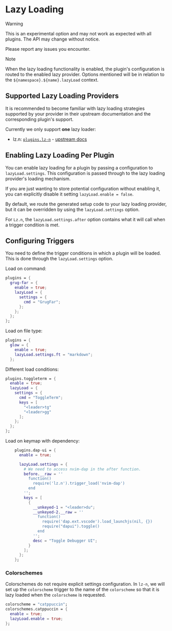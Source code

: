 # Lazy Loading

> [!WARNING]
> This is an experimental option and may not work as expected with all plugins.
> The API may change without notice.
>
> Please report any issues you encounter.

> [!NOTE]
> When the lazy loading functionality is enabled, the plugin's configuration is
> routed to the enabled lazy provider. Options mentioned will be in relation to
> the `${namespace}.${name}.lazyLoad` context.

## Supported Lazy Loading Providers

It is recommended to become familiar with lazy loading strategies supported by
your provider in their upstream documentation and the corresponding plugin's
support.

Currently we only support **one** lazy loader:

- lz.n: [`plugins.lz-n`](../plugins/lz-n/index.md) -
  [upstream docs](https://github.com/nvim-neorocks/lz.n?tab=readme-ov-file#plugin-spec)

## Enabling Lazy Loading Per Plugin

You can enable lazy loading for a plugin by passing a configuration to
`lazyLoad.settings`. This configuration is passed through to the lazy loading
provider's loading mechanism.

If you are just wanting to store potential configuration without enabling it,
you can explicitly disable it setting `lazyLoad.enable = false`.

By default, we route the generated setup code to your lazy loading provider, but
it can be overridden by using the `lazyLoad.settings` option.

For `Lz.n`, the `lazyLoad.settings.after` option contains what it will call when
a trigger condition is met.

## Configuring Triggers

You need to define the trigger conditions in which a plugin will be loaded. This
is done through the `lazyLoad.settings` option.

Load on command:

```nix
plugins = {
  grug-far = {
    enable = true;
    lazyLoad = {
      settings = {
        cmd = "GrugFar";
      };
    };
  };
};
```

Load on file type:

```nix
plugins = {
  glow = {
    enable = true;
    lazyLoad.settings.ft = "markdown";
  };
```

Different load conditions:

```nix
plugins.toggleterm = {
  enable = true;
  lazyLoad = {
    settings = {
      cmd = "ToggleTerm";
      keys = [
        "<leader>tg"
        "<leader>gg"
      ];
    };
  };
};
```

Load on keymap with dependency:

```nix
    plugins.dap-ui = {
      enable = true;

      lazyLoad.settings = {
        # We need to access nvim-dap in the after function.
        before.__raw = ''
          function()
            require('lz.n').trigger_load('nvim-dap')
          end
        '';
        keys = [
          {
            __unkeyed-1 = "<leader>du";
            __unkeyed-2.__raw = ''
              function()
                require('dap.ext.vscode').load_launchjs(nil, {})
                require("dapui").toggle()
              end
            '';
            desc = "Toggle Debugger UI";
          }
        ];
      };
    };
```

### Colorschemes

Colorschemes do not require explicit settings configuration. In `lz-n`, we will
set up the `colorscheme` trigger to the name of the `colorscheme` so that it is
lazy loaded when the `colorscheme` is requested.

```nix
colorscheme = "catppuccin";
colorschemes.catppuccin = {
  enable = true;
  lazyLoad.enable = true;
};
```
